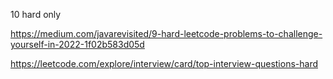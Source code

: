 10 hard only

https://medium.com/javarevisited/9-hard-leetcode-problems-to-challenge-yourself-in-2022-1f02b583d05d

https://leetcode.com/explore/interview/card/top-interview-questions-hard
